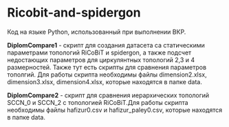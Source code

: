 # Ricobit-and-spidergon
Код на языке Python, использованный при выполнении ВКР.

**DiplomCompare1** - скрипт для создания датасета са статическими параметрами топологий RiCoBiT и spidergon, а также подсчет недостающих параметров для циркулянтных топологий 2,3 и 4 размерностей. Также тут есть скрипты для сравнения параметров тополгий. Для работы скрипта необходимы файлы dimension2.xlsx, dimension3.xlsx, dimension4.xlsx, которые находятся в папке data.

**DiplomCompare2** - скрипт для сравнения иерархических топологий SCCN_0 и SCCN_2 с топологией RiCoBiT.Для работы скрипта необходимы файлы hafizur0.csv и hafizur_paley0.csv, которые находятся в папке data.
